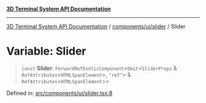 [**3D Terminal System API Documentation**](../../../../README.md)

***

[3D Terminal System API Documentation](../../../../README.md) / [components/ui/slider](../README.md) / Slider

# Variable: Slider

> `const` **Slider**: `ForwardRefExoticComponent`\<`Omit`\<`SliderProps` & `RefAttributes`\<`HTMLSpanElement`\>, `"ref"`\> & `RefAttributes`\<`HTMLSpanElement`\>\>

Defined in: [src/components/ui/slider.tsx:8](https://github.com/Dicommunitas/ThreeJS_Terminal_3D/blob/7fd8b10cda6dfa2ead7725805530e34c65402bbf/src/components/ui/slider.tsx#L8)
